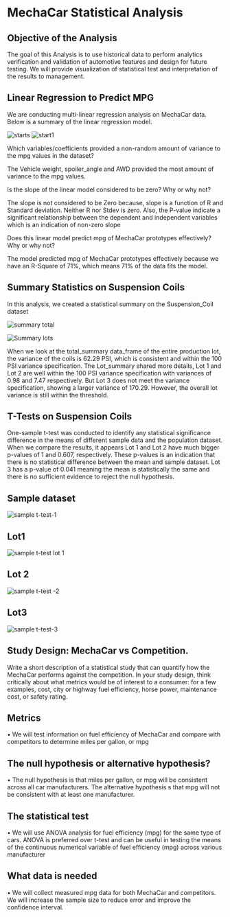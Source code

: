 # MechaCar Statistical Analysis

## Objective of the Analysis

The goal of this Analysis is to use historical data to perform analytics verification and validation of automotive features and design for future testing. We will provide visualization of statistical test and interpretation of the results to management.


## Linear Regression to Predict MPG

We are conducting multi-linear regression analysis on MechaCar data. Below is a summary of the linear regression model. 


![starts](https://user-images.githubusercontent.com/75961117/120877931-23fd6d00-c587-11eb-8001-dcf5a2eb4791.PNG)
![start1](https://user-images.githubusercontent.com/75961117/120877953-41323b80-c587-11eb-945a-e2393d88a6bb.PNG)


Which variables/coefficients provided a non-random amount of variance to the mpg values in the dataset?

The Vehicle weight, spoiler_angle and AWD provided the most amount of variance to the mpg values.

Is the slope of the linear model considered to be zero? Why or why not?

The slope is not considered to be Zero because, slope is a function of R and Standard deviation. Neither R nor Stdev is zero. Also, the P-value indicate a significant relationship between the dependent and independent variables which is an indication of non-zero slope


Does this linear model predict mpg of MechaCar prototypes effectively? Why or why not?

The model predicted mpg of MechaCar prototypes effectively because we have an R-Square of 71%, which means 71% of the data fits the model.


## Summary Statistics on Suspension Coils

In this analysis, we created a statistical summary on the Suspension_Coil dataset

![summary total](https://user-images.githubusercontent.com/75961117/120932638-96c03280-c6c4-11eb-8544-c0d239d595d3.PNG)

![Summary lots](https://user-images.githubusercontent.com/75961117/120932665-b48d9780-c6c4-11eb-82d8-ffcf97649c04.PNG)



When we look at the total_summary data_frame  of the entire production lot, the variance of the coils is 62.29 PSI, which is consistent and within the 100 PSI variance specification.
The Lot_summary shared more details, Lot 1 and Lot 2 are well within the 100 PSI variance specification with variances of 0.98 and 7.47 respectively. But Lot 3 does not meet the variance specification, showing a larger variance of 170.29. However, the overall lot variance is still within the threshold. 


## T-Tests on Suspension Coils

One-sample t-test was conducted to identify any statistical significance difference in the means of different sample data and the population dataset. 
When we compare the results, it appears Lot 1 and Lot 2 have much bigger p-values of 1 and 0.607, respectively. These p-values is an indication that  there is no statistical difference between the mean and sample dataset. 
Lot 3 has a p-value of 0.041 meaning the mean is statistically the same and there is no sufficient evidence to reject the null hypothesis.


## Sample dataset 
![sample t-test-1](https://user-images.githubusercontent.com/75961117/120935300-1273ac80-c6d0-11eb-9064-80a8895cc743.PNG)


## Lot1
![sample t-test lot 1](https://user-images.githubusercontent.com/75961117/120935328-3931e300-c6d0-11eb-8031-453409d945cd.PNG)


## Lot 2
![sample t-test -2](https://user-images.githubusercontent.com/75961117/120935350-5ff01980-c6d0-11eb-85c2-e3e222087000.PNG)


## Lot3
![sample t-test-3](https://user-images.githubusercontent.com/75961117/120935382-844bf600-c6d0-11eb-98fc-d3722f750afe.PNG)



## Study Design: MechaCar vs Competition.

Write a short description of a statistical study that can quantify how the MechaCar performs against the competition. In your study design, think critically about what metrics would be of interest to a consumer: for a few examples, cost, city or highway fuel efficiency, horse power, maintenance cost, or safety rating.

## Metrics

•	We will test information on fuel efficiency of MechaCar and compare with competitors to determine miles per gallon, or mpg


## The null hypothesis or alternative hypothesis?

•	The null hypothesis is that miles per gallon, or mpg will be consistent across all car manufacturers. The alternative hypothesis s that mpg will not be consistent with at least one manufacturer.

## The statistical test

•	We will use ANOVA analysis for fuel efficiency (mpg) for the same type of cars.
ANOVA is preferred over t-test and can be useful in testing the means of the continuous numerical variable of fuel efficiency (mpg) across various manufacturer



## What data is needed

•	We will collect measured mpg data for both MechaCar and competitors. We will increase the sample size to reduce error and improve the confidence interval. 





